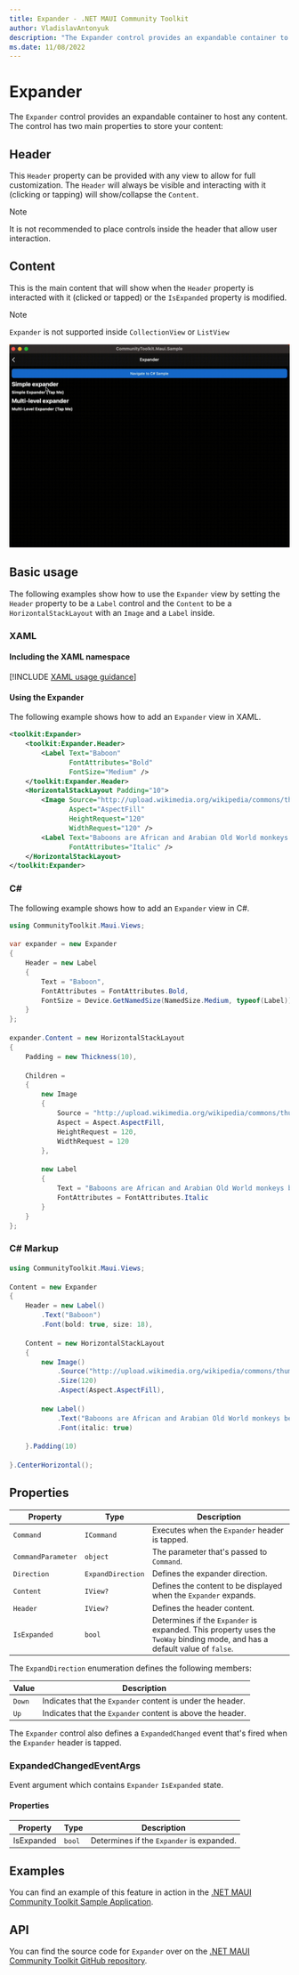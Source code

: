 ```yaml
---
title: Expander - .NET MAUI Community Toolkit
author: VladislavAntonyuk
description: "The Expander control provides an expandable container to host any content."
ms.date: 11/08/2022
---
```


# Expander

The `Expander` control provides an expandable container to host any content. The control has two main properties to store your content:

## Header

This `Header` property can be provided with any view to allow for full customization. The `Header` will always be visible and interacting with it (clicking or tapping) will show/collapse the `Content`.

> [!NOTE]
> It is not recommended to place controls inside the header that allow user interaction.

## Content

This is the main content that will show when the `Header` property is interacted with it (clicked or tapped) or the `IsExpanded` property is modified.

> [!NOTE]
> `Expander` is not supported inside `CollectionView` or `ListView`

![Screenshot of an Expander in collapsed and expanded states](../images/views/Expander.gif "Expander showing in MacCatalyst")

## Basic usage

The following examples show how to use the `Expander` view by setting the `Header` property to be a `Label` control and the `Content` to be a `HorizontalStackLayout` with an `Image` and a `Label` inside.

### XAML

#### Including the XAML namespace

[!INCLUDE [XAML usage guidance](../includes/xaml-usage.md)]

#### Using the Expander

The following example shows how to add an `Expander` view in XAML.

```xml
<toolkit:Expander>
    <toolkit:Expander.Header>
        <Label Text="Baboon"
               FontAttributes="Bold"
               FontSize="Medium" />
    </toolkit:Expander.Header>
    <HorizontalStackLayout Padding="10">
        <Image Source="http://upload.wikimedia.org/wikipedia/commons/thumb/f/fc/Papio_anubis_%28Serengeti%2C_2009%29.jpg/200px-Papio_anubis_%28Serengeti%2C_2009%29.jpg"
               Aspect="AspectFill"
               HeightRequest="120"
               WidthRequest="120" />
        <Label Text="Baboons are African and Arabian Old World monkeys belonging to the genus Papio, part of the subfamily Cercopithecinae."
               FontAttributes="Italic" />
    </HorizontalStackLayout>
</toolkit:Expander>
```

### C#

The following example shows how to add an `Expander` view in C#.

```csharp
using CommunityToolkit.Maui.Views;

var expander = new Expander
{
    Header = new Label
    {
        Text = "Baboon",
        FontAttributes = FontAttributes.Bold,
        FontSize = Device.GetNamedSize(NamedSize.Medium, typeof(Label))
    }
};

expander.Content = new HorizontalStackLayout
{
    Padding = new Thickness(10),

    Children =
    {
        new Image
        {
            Source = "http://upload.wikimedia.org/wikipedia/commons/thumb/f/fc/Papio_anubis_%28Serengeti%2C_2009%29.jpg/200px-Papio_anubis_%28Serengeti%2C_2009%29.jpg",
            Aspect = Aspect.AspectFill,
            HeightRequest = 120,
            WidthRequest = 120
        },

        new Label
        {
            Text = "Baboons are African and Arabian Old World monkeys belonging to the genus Papio, part of the subfamily Cercopithecinae.",
            FontAttributes = FontAttributes.Italic
        }
    }
};
```

### C# Markup

```csharp
using CommunityToolkit.Maui.Views;

Content = new Expander
{
    Header = new Label()
        .Text("Baboon")
        .Font(bold: true, size: 18),

    Content = new HorizontalStackLayout
    {
        new Image()
            .Source("http://upload.wikimedia.org/wikipedia/commons/thumb/f/fc/Papio_anubis_%28Serengeti%2C_2009%29.jpg/200px-Papio_anubis_%28Serengeti%2C_2009%29.jpg")
            .Size(120)
            .Aspect(Aspect.AspectFill),

        new Label()
            .Text("Baboons are African and Arabian Old World monkeys belonging to the genus Papio, part of the subfamily Cercopithecinae.")
            .Font(italic: true)

    }.Padding(10)

}.CenterHorizontal();
```

## Properties

|Property  |Type  |Description  |
|---------|---------|---------|
`Command` | `ICommand` | Executes when the `Expander` header is tapped.
`CommandParameter` | `object` | The parameter that's passed to `Command`.
`Direction` | `ExpandDirection` | Defines the expander direction.
`Content` | `IView?` | Defines the content to be displayed when the `Expander` expands.
`Header` | `IView?` | Defines the header content.
`IsExpanded` | `bool` | Determines if the `Expander` is expanded. This property uses the `TwoWay` binding mode, and has a default value of `false`.

The `ExpandDirection` enumeration defines the following members:

|Value  |Description  |
|---------|---------|
| `Down` | Indicates that the `Expander` content is under the header. |
| `Up` | Indicates that the `Expander` content is above the header. |

The `Expander` control also defines a `ExpandedChanged` event that's fired when the `Expander` header is tapped.

### ExpandedChangedEventArgs

Event argument which contains `Expander` `IsExpanded` state.

#### Properties

|Property  |Type  |Description  |
|---------|---------|---------|
| IsExpanded | `bool` | Determines if the `Expander` is expanded. |

## Examples

You can find an example of this feature in action in the [.NET MAUI Community Toolkit Sample Application](https://github.com/CommunityToolkit/Maui/blob/main/samples/CommunityToolkit.Maui.Sample/Pages/Views/Expander/).

## API

You can find the source code for `Expander` over on the [.NET MAUI Community Toolkit GitHub repository](https://github.com/CommunityToolkit/Maui/blob/main/src/CommunityToolkit.Maui/Views/Expander).
